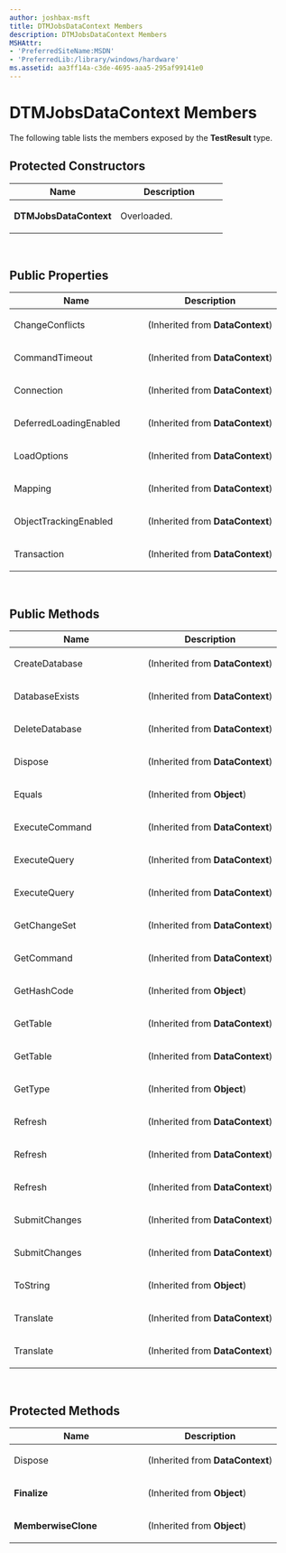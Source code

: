 ```yaml
---
author: joshbax-msft
title: DTMJobsDataContext Members
description: DTMJobsDataContext Members
MSHAttr:
- 'PreferredSiteName:MSDN'
- 'PreferredLib:/library/windows/hardware'
ms.assetid: aa3ff14a-c3de-4695-aaa5-295af99141e0
---
```


# DTMJobsDataContext Members


The following table lists the members exposed by the **TestResult** type.

## Protected Constructors


<table>
<colgroup>
<col width="50%" />
<col width="50%" />
</colgroup>
<thead>
<tr class="header">
<th>Name</th>
<th>Description</th>
</tr>
</thead>
<tbody>
<tr class="odd">
<td><p><strong>DTMJobsDataContext</strong></p></td>
<td><p>Overloaded.</p></td>
</tr>
</tbody>
</table>

 

## Public Properties


<table>
<colgroup>
<col width="50%" />
<col width="50%" />
</colgroup>
<thead>
<tr class="header">
<th>Name</th>
<th>Description</th>
</tr>
</thead>
<tbody>
<tr class="odd">
<td><p>ChangeConflicts</p></td>
<td><p>(Inherited from <strong>DataContext</strong>)</p></td>
</tr>
<tr class="even">
<td><p>CommandTimeout</p></td>
<td><p>(Inherited from <strong>DataContext</strong>)</p></td>
</tr>
<tr class="odd">
<td><p>Connection</p></td>
<td><p>(Inherited from <strong>DataContext</strong>)</p></td>
</tr>
<tr class="even">
<td><p>DeferredLoadingEnabled</p></td>
<td><p>(Inherited from <strong>DataContext</strong>)</p></td>
</tr>
<tr class="odd">
<td><p>LoadOptions</p></td>
<td><p>(Inherited from <strong>DataContext</strong>)</p></td>
</tr>
<tr class="even">
<td><p>Mapping</p></td>
<td><p>(Inherited from <strong>DataContext</strong>)</p></td>
</tr>
<tr class="odd">
<td><p>ObjectTrackingEnabled</p></td>
<td><p>(Inherited from <strong>DataContext</strong>)</p></td>
</tr>
<tr class="even">
<td><p>Transaction</p></td>
<td><p>(Inherited from <strong>DataContext</strong>)</p></td>
</tr>
</tbody>
</table>

 

## Public Methods


<table>
<colgroup>
<col width="50%" />
<col width="50%" />
</colgroup>
<thead>
<tr class="header">
<th>Name</th>
<th>Description</th>
</tr>
</thead>
<tbody>
<tr class="odd">
<td><p>CreateDatabase</p></td>
<td><p>(Inherited from <strong>DataContext</strong>)</p></td>
</tr>
<tr class="even">
<td><p>DatabaseExists</p></td>
<td><p>(Inherited from <strong>DataContext</strong>)</p></td>
</tr>
<tr class="odd">
<td><p>DeleteDatabase</p></td>
<td><p>(Inherited from <strong>DataContext</strong>)</p></td>
</tr>
<tr class="even">
<td><p>Dispose</p></td>
<td><p>(Inherited from <strong>DataContext</strong>)</p></td>
</tr>
<tr class="odd">
<td><p>Equals</p></td>
<td><p>(Inherited from <strong>Object</strong>)</p></td>
</tr>
<tr class="even">
<td><p>ExecuteCommand</p></td>
<td><p>(Inherited from <strong>DataContext</strong>)</p></td>
</tr>
<tr class="odd">
<td><p>ExecuteQuery</p></td>
<td><p>(Inherited from <strong>DataContext</strong>)</p></td>
</tr>
<tr class="even">
<td><p>ExecuteQuery</p></td>
<td><p>(Inherited from <strong>DataContext</strong>)</p></td>
</tr>
<tr class="odd">
<td><p>GetChangeSet</p></td>
<td><p>(Inherited from <strong>DataContext</strong>)</p></td>
</tr>
<tr class="even">
<td><p>GetCommand</p></td>
<td><p>(Inherited from <strong>DataContext</strong>)</p></td>
</tr>
<tr class="odd">
<td><p>GetHashCode</p></td>
<td><p>(Inherited from <strong>Object</strong>)</p></td>
</tr>
<tr class="even">
<td><p>GetTable</p></td>
<td><p>(Inherited from <strong>DataContext</strong>)</p></td>
</tr>
<tr class="odd">
<td><p>GetTable</p></td>
<td><p>(Inherited from <strong>DataContext</strong>)</p></td>
</tr>
<tr class="even">
<td><p>GetType</p></td>
<td><p>(Inherited from <strong>Object</strong>)</p></td>
</tr>
<tr class="odd">
<td><p>Refresh</p></td>
<td><p>(Inherited from <strong>DataContext</strong>)</p></td>
</tr>
<tr class="even">
<td><p>Refresh</p></td>
<td><p>(Inherited from <strong>DataContext</strong>)</p></td>
</tr>
<tr class="odd">
<td><p>Refresh</p></td>
<td><p>(Inherited from <strong>DataContext</strong>)</p></td>
</tr>
<tr class="even">
<td><p>SubmitChanges</p></td>
<td><p>(Inherited from <strong>DataContext</strong>)</p></td>
</tr>
<tr class="odd">
<td><p>SubmitChanges</p></td>
<td><p>(Inherited from <strong>DataContext</strong>)</p></td>
</tr>
<tr class="even">
<td><p>ToString</p></td>
<td><p>(Inherited from <strong>Object</strong>)</p></td>
</tr>
<tr class="odd">
<td><p>Translate</p></td>
<td><p>(Inherited from <strong>DataContext</strong>)</p></td>
</tr>
<tr class="even">
<td><p>Translate</p></td>
<td><p>(Inherited from <strong>DataContext</strong>)</p></td>
</tr>
</tbody>
</table>

 

## Protected Methods


<table>
<colgroup>
<col width="50%" />
<col width="50%" />
</colgroup>
<thead>
<tr class="header">
<th>Name</th>
<th>Description</th>
</tr>
</thead>
<tbody>
<tr class="odd">
<td><p>Dispose</p></td>
<td><p>(Inherited from <strong>DataContext</strong>)</p></td>
</tr>
<tr class="even">
<td><p><strong>Finalize</strong></p></td>
<td><p>(Inherited from <strong>Object</strong>)</p></td>
</tr>
<tr class="odd">
<td><p><strong>MemberwiseClone</strong></p></td>
<td><p>(Inherited from <strong>Object</strong>)</p></td>
</tr>
</tbody>
</table>

 

 

 






